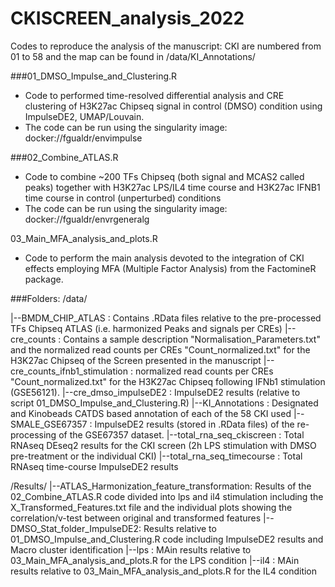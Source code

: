 # CKISCREEN_analysis_2022
Codes to reproduce the analysis of the manuscript:
CKI are numbered from 01 to 58 and the map can be found in /data/KI_Annotations/

###01_DMSO_Impulse_and_Clustering.R
- Code to performed time-resolved differential analysis and CRE clustering of H3K27ac Chipseq signal in control (DMSO) condition using ImpulseDE2, UMAP/Louvain.
- The code can be run using the singularity image: docker://fgualdr/envimpulse

###02_Combine_ATLAS.R
- Code to combine ~200 TFs Chipseq (both signal and MCAS2 called peaks) together with H3K27ac LPS/IL4 time course and H3K27ac IFNB1 time course in control (unperturbed) conditions
- The code can be run using the singularity image: docker://fgualdr/envrgeneralg

03_Main_MFA_analysis_and_plots.R
- Code to perform the main analysis devoted to the integration of CKI effects employing MFA (Multiple Factor Analysis) from the FactomineR package.

###Folders:
/data/

|--BMDM_CHIP_ATLAS : Contains .RData files relative to the pre-processed TFs Chipseq ATLAS (i.e. harmonized Peaks and signals per CREs)
|--cre_counts : Contains a sample description "Normalisation_Parameters.txt" and the normalized read counts per CREs "Count_normalized.txt" for the H3K27ac Chipseq of the Screen presented in the manuscript
|--cre_counts_ifnb1_stimulation : normalized read counts per CREs "Count_normalized.txt" for the H3K27ac Chipseq following IFNb1 stimulation (GSE56121).
|--cre_dmso_impulseDE2 : ImpulseDE2 results (relative to script 01_DMSO_Impulse_and_Clustering.R)
|--KI_Annotations : Designated and Kinobeads CATDS based annotation of each of the 58 CKI used
|--SMALE_GSE67357 : ImpulseDE2 results (stored in .RData files) of the re-processing of the GSE67357 dataset.
|--total_rna_seq_ckiscreen : Total RNAseq DEseq2 results for the CKI screen (2h LPS stimulation with DMSO pre-treatment or the individual CKI)
|--total_rna_seq_timecourse : Total RNAseq time-course ImpulseDE2 results

/Results/
|--ATLAS_Harmonization_feature_transformation: Results of the 02_Combine_ATLAS.R code divided into lps and il4 stimulation including the X_Transformed_Features.txt file and the individual plots showing the correlation/v-test between original and transformed features
|--DMSO_Stat_folder_ImpulseDE2: Results relative to 01_DMSO_Impulse_and_Clustering.R code including ImpulseDE2 results and Macro cluster identification
|--lps : MAin results relative to 03_Main_MFA_analysis_and_plots.R for the LPS condition
|--il4 : MAin results relative to 03_Main_MFA_analysis_and_plots.R for the IL4 condition
